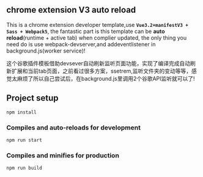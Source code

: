 ## chrome extension V3 auto reload ##

  This is a chrome extension developer template,use **`Vue3.2+manifestV3 + Sass + Webpack5`**, the fantastic part is this template can be **auto reload**(runtime + active tab) when complier updated, the only thing you need do is use webpack-devserver,and addeventlistener in background.js(worker service)!

  这个谷歌插件模板借助devsever自动刷新监听页面功能，实现了编译完成自动刷新扩展和当前tab页面，之前看过很多方案，ssetrem,监听文件夹的变动等等，感觉太麻烦了所以自己尝试后，在background.js里调用2个谷歌API监听就可以了!



  

## Project setup
```
npm install
```

### Compiles and auto-reloads for development
```
npm run start 
```

### Compiles and minifies for production
```
npm run build